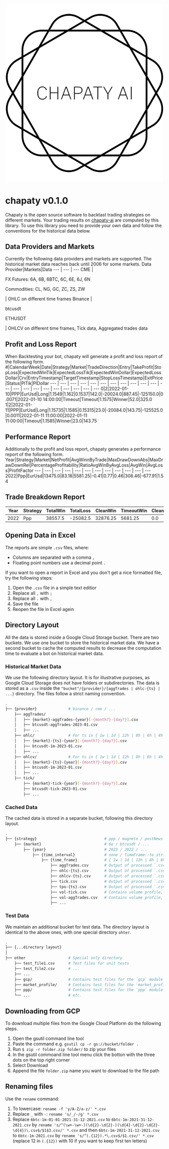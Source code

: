 <p align="center">
    <img src="chapaty-ai.svg" alt="Image Description" width="500">
</p>

# chapaty v0.1.0
Chapaty is the open source software to backtast trading strategies on different markets. Your trading results on [chapaty-ai](https://www.chapaty-ai.com) are computed by this library. To use this library you need to provide your own data and follow the conventions for the historical data below.
## Data Providers and Markets
Currently the following data providers and markets are supported. The historical market data reaches back until 2006 for some markets.
Data Provider|Markets|Data
--- | --- | ---
CME | <p> FX Futures: 6A, 6B, 6BTC, 6C, 6E, 6J, 6N <p> Commodities: CL, NG, GC, ZC, ZS, ZW<p> | OHLC on different time frames
Binance | <p> btcusdt <p> ETHUSDT <p> | OHLCV on different time frames, Tick data, Aggregated trades data

## Profit and Loss Report
When Backtesting your bot, chapaty will generate a profit and loss report of the following form.
#|CalendarWeek|Date|Strategy|Market|TradeDirection|Entry|TakeProfit|StopLoss|ExpectedWinTik|ExpectedLossTik|ExpectedWinDollar|ExpectedLossDollar|Crv|EntryTimestamp|TargetTimestamp|StopLossTimestamp|ExitPrice|Status|PlTik|PlDollar
--- | --- | --- | --- | --- | --- | --- | --- | --- | --- | --- | --- | --- | --- | --- | --- | --- | --- | --- | --- | --- 
0|2|2022-01-10|PPP|EurUsd|Long|1.1549|1.162|0.1537|142.0|-20024.0|887.45|-125150.0|0.0071|2022-01-10 14:00:00|Timeout|Timeout|1.1575|Winner|52.0|325.0
1|2|2022-01-11|PPP|EurUsd|Long|1.15735|1.1585|0.15315|23.0|-20084.0|143.75|-125525.0|0.0011|2022-01-11 11:00:00|2022-01-11 11:00:00|Timeout|1.1585|Winner|23.0|143.75

## Performance Report
Additionally to the profit and loss report, chapaty generates a performance report of the following form.
Year|Strategy|Market|NetProfit|AvgWinnByTrade|MaxDrawDownAbs|MaxDrawDownRel|PercentageProfitability|RatioAvgWinByAvgLoss|AvgWin|AvgLoss|ProfitFactor
--- | --- | --- | --- | --- | --- | --- | --- | --- | --- | --- | --- 
2022|Ppp|EurUsd|13475.0|83.18|5581.25|-0.41|0.77|0.46|308.46|-677.91|1.54

## Trade Breakdown Report
Year|Strategy|TotalWin|TotalLoss|CleanWin|TimeoutWin|CleanLoss|TimeoutLoss|TotalNumberWinnerTrades|TotalNumberLoserTrades|TotalNumberTrades|NumberWinnerTrades|NumberLoserTrades|NumberTimeoutWinnerTrades|NumberTimeoutLoserTrades|NumberTimeoutTrades|NumberNoEntry
--- | --- | --- | --- | --- | --- | --- |  --- | --- | --- | --- | --- | --- | --- | --- | --- | --- 
2022|Ppp|38557.5|-25082.5|32876.25|5681.25|0.0|-25082.5|125|37|162|107|0|18|37|55|89


## Opening Data in Excel
The reports are simple `.csv` files, where:
* Columns are separated with a comma `,`
* Floating point numbers use a decimal point `.`

If you want to open a report in Excel and you don't get a nice formatted file, try the following steps:
1. Open the `.csv` file in a simple text editior
2. Replace all `,` with `;`
3. Replace all `.` with `,`
4. Save the file
5. Reopen the file in Excel agein

## Directory Layout
All the data is stored inside a Google Cloud Storage bucket. There are two buckets. We use one bucket to store the historical market data. We have a second bucket to cache the computed results to decrease the computation time to evaluate a bot on historical market data.

### Historical Market Data
We use the following directory layout. It is for illustrative purposes, as Google Cloud Storage does not have folders or subdirectories. The data is stored as a `.csv` inside the `"bucket"/{provider}/{aggTrades | ohlc-{ts} | ...}` directory. The files follow a strict naming convention.
```bash
.
├── {provider}              # binance / cme / ...
    ├── aggTrades/         
    │   ├── {market}-aggTrades-{year}[-{month?}-{day?}].csv
    │   ├── btcusdt-aggTrades-2023-01.csv
    │   ├── ...        
    ├── ohlc/               # For ts in { 1w | 1d | 12h | 8h | 6h | 4h | 3h | 2h | 1h | 30m | 15m | 5m | 1m | 30s | 15s | 1s }
    │   ├── {market}-{ts}-{year}[-{month?}-{day?}].csv
    │   ├── btcusdt-1m-2023-01.csv
    │   ├── ...
    ├── ohlcv/              # For ts in { 1w | 1d | 12h | 8h | 6h | 4h | 3h | 2h | 1h | 30m | 15m | 5m | 1m | 30s | 15s | 1s }
    │   ├── {market}-{ts}-{year}[-{month?}-{day?}].csv
    │   ├── btcusdt-1m-2023-01.csv
    │   ├── ...
    ├── tick/               
        ├── {market}-tick-{year}[-{month?}-{day?}].csv
        ├── btcusdt-tick-2023-01.csv
        ├── ...
```
### Cached Data
The cached data is stored in a separate bucket, following this directory layout.
```bash
.
├── {strategy}                              # ppp / magneto / postNews / ...
    ├── {market}                            # 6e / btcusdt / ...
        ├── {year}                          # 2023 / 2022 / ...
            ├── {time_interval}             # none / TimeFrame::to_string()
                ├── {time_frame}            # { 1w | 1d | 12h | 8h | 6h | 4h | 3h | 2h | 1h | 30m | 15m | 5m }
                    ├── aggTrades.csv       # Output of processed `.csv` files
                    ├── ohlc-{ts}.csv       # Output of processed `.csv` files
                    ├── ohlcv-{ts}.csv      # Output of processed `.csv` files
                    ├── tick.csv            # Output of processed `.csv` files
                    ├── tpo-{ts}.csv        # Output of processed `.csv` files
                    ├── vol-tick.csv        # Contains volume profile, which is computed by tick data
                    ├── vol-aggTrades.csv   # Contains volume profile, which is computed by aggTrades data
                    ├── ...
```
### Test Data
We maintain an additional bucket for test data. The directory layout is identical to the above ones, with one special directory `ohter`.
```bash
.
├── {...directory layout}
│
├── other                   # Special only directory
    ├── test_file1.csv      # Test files for unit tests
    ├── test_file2.csv      # ...
    ├── ...
    ├── gcp/                # Contains test files for the `gcp` module
    ├── market_profile/     # Contains test files for the `market_profile` module
    ├── ppp/                # Contains test files for the `ppp` module
    └── ...                 # etc.
```

## Downloading from GCP
To download multiple files from the Google Cloud Platform do the following steps.
1. Open the gsutil command line tool
2. Paste the command e.g. `gsutil cp -r gs://bucket/folder .`
3. Run `$ zip -r folder.zip folder/` to zip your files
4. In the gsutil commoand line tool menu click the botton with the three dots on the top right corner
5. Select Download
6. Append the file `folder.zip` name you want to download to the file path

## Renaming files
Use the `rename` command:
1. To lowercase: `rename -f 'y/A-Z/a-z/' *.csv`
2. Replace `_` with `-`: `rename 's/_/-/g' *.csv`
3. Replace `6btc-1m-01-01-2021-31-12-2021.csv` to `6btc-1m-2021-31-12-2021.csv` by `rename 's/^(\w+-\w+-)(\d{2}-\d{2}-)(\d{4}-\d{2}-\d{2}-\d{4})\.csv$/$1$3.csv/' *.csv` and then `6btc-1m-2021-31-12-2021.csv` to `6btc-1m-2021.csv` by `rename 's/^(.{12}).*\.csv$/$1.csv/' *.csv` (replace 12 in `(.{12})` with 10 if you want to keep first ten letters)